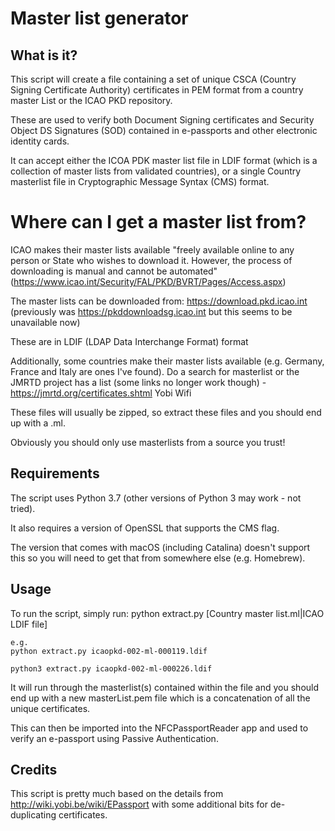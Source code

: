 # Master list generator

## What is it?
This script will create a file containing a set of unique CSCA (Country Signing Certificate Authority) certificates in PEM format from a country master List or the ICAO PKD repository.

These are used to verify both Document Signing certificates and Security Object DS Signatures (SOD) contained in e-passports and other electronic identity cards.

It can accept either the ICOA PDK master list file in LDIF format (which is a collection of master lists from validated countries), or a single Country masterlist file in Cryptographic Message Syntax (CMS) format.

# Where can I get a master list from?
ICAO makes their master lists available "freely available online to any person or State who wishes to download it. However, the process of downloading is manual and cannot be automated" (https://www.icao.int/Security/FAL/PKD/BVRT/Pages/Access.aspx) 

The master lists can be downloaded from: https://download.pkd.icao.int (previously was https://pkddownloadsg.icao.int but this seems to be unavailable now)

These are in LDIF (LDAP Data Interchange Format) format

Additionally, some countries make their master lists available (e.g. Germany, France and Italy are ones I've found). Do a search for <country> masterlist or the JMRTD project has a list (some links no longer work though) - https://jmrtd.org/certificates.shtml Yobi Wifi

These files will usually be zipped, so extract these files and you should end up with a <file>.ml.
 
 Obviously you should only use masterlists from a source you trust!

## Requirements

The script uses Python 3.7 (other versions of Python 3 may work - not tried).


It also requires a version of OpenSSL that supports the CMS flag.

The version that comes with macOS (including Catalina) doesn't support this so you will need to get that from somewhere else (e.g. Homebrew).

## Usage
To run the script, simply run:
python extract.py [Country master list.ml|ICAO LDIF file]

    e.g.
    python extract.py icaopkd-002-ml-000119.ldif

    python3 extract.py icaopkd-002-ml-000226.ldif

It will run through the masterlist(s) contained within the file and you should end up with a new masterList.pem file which is a concatenation of all the unique certificates.

This can then be imported into the NFCPassportReader app and used to verify an e-passport using Passive Authentication.

## Credits
This script is pretty much based on the details from http://wiki.yobi.be/wiki/EPassport with some additional bits for de-duplicating certificates. 
